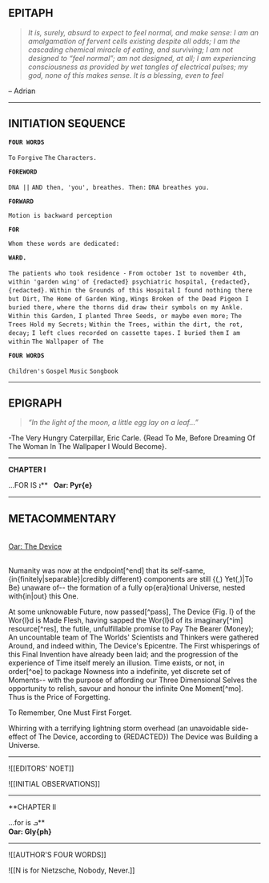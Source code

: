 EPITAPH
---

> *It is, surely, absurd to expect to feel normal, and make sense: I am an amalgamation of fervent cells existing despite all odds; I am the cascading chemical miracle of eating, and surviving; I am not designed to “feel normal”; am not designed, at all; I am experiencing consciousness as provided by wet tangles of electrical pulses; my god, none of this makes sense. It is a blessing, even to feel*

– Adrian

---

INITIATION SEQUENCE 
---
**`FOUR WORDS`**

`To`
`Forgive`
`The`
`Characters.`


**`FOREWORD`**

`DNA ||`
`AND then, 'you', breathes. Then:`
`DNA breathes you.`

**`FORWARD`** 

`Motion is backward perception`

**`FOR`** 

`Whom these words are dedicated:`

**`WARD.`** 

`The patients who took residence -`
`From october 1st to november 4th,`
`within 'garden wing'`
`of {redacted} psychiatric hospital, {redacted},`
`{redacted}.`
`Within the Grounds of this Hospital`
`I found nothing there but Dirt,`
`The Home of Garden Wing,`
`Wings Broken of the Dead Pigeon I buried there,` 
`where the thorns did draw their symbols on my Ankle.`
`Within this Garden,`
`I planted Three Seeds, or maybe even more;`
`The Trees Hold my Secrets;`
`Within the Trees, within the dirt, the rot, decay;`
`I left clues recorded on cassette tapes.`
`I buried them`
`I am within`
`The Wallpaper of The`


**`FOUR WORDS`**

`Children's`
`Gospel`
`Music`
`Songbook`


---

EPIGRAPH
---

> _“In the light of the moon, a little egg lay on a leaf…”_

-The Very Hungry Caterpillar, Eric Carle. 
{Read To Me, Before Dreaming
	 Of The Woman
		  In The Wallpaper 
	  I Would Become}.


---

**CHAPTER I** 

…FOR IS ܐ**  
**Oar: Pyr{e}**

---

METACOMMENTARY
---

<br>
<u>Oar: The Device</u>
<br> <br>

Numanity was now at the endpoint[^end] that its self-same, {in{finitely|separable}|credibly different} components are still {(,) Yet(,)|To Be} unaware of-- the formation of a fully op{era}tional Universe, nested with{in|out} this One. 

At some unknowable Future, now passed[^pass], The Device {Fig. I} of the Wor{l}d is Made Flesh, having sapped the Wor{l}d of its imaginary[^im] resource[^res], the futile, unfulfillable promise to Pay The Bearer (Money); An uncountable team of The Worlds' Scientists and Thinkers were gathered Around, and indeed within, The Device's Epicentre. The First whisperings of this Final Invention have already been laid; and the progression of the experience of Time itself merely an illusion. Time exists, or not, in order[^oe] to package Nowness into a indefinite, yet discrete set of Moments-- with the purpose of affording our Three Dimensional Selves the opportunity to relish, savour and honour the infinite One Moment[^mo]. Thus is the Price of Forgetting.

To Remember, 
One Must First Forget. 

Whirring with a terrifying lightning storm overhead (an unavoidable side-effect of The Device, according to {REDACTED}) The Device was Building a Universe. 

---


![[EDITORS' NOET]]
<br>

![[INITIAL OBSERVATIONS]]



---

**CHAPTER II 

…for is ܒ**  
**Oar: Gly{ph}**

---

![[AUTHOR'S FOUR WORDS]]


![[N is for Nietzsche, Nobody, Never.]]
